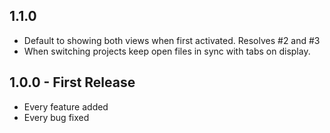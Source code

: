 ## 1.1.0
* Default to showing both views when first activated. Resolves #2 and #3
* When switching projects keep open files in sync with tabs on display.

## 1.0.0 - First Release
* Every feature added
* Every bug fixed
